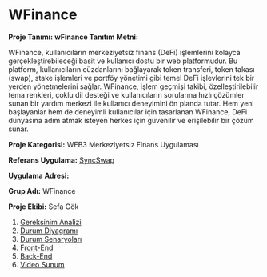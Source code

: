 # WFinance

**Proje Tanımı:** **wFinance Tanıtım Metni:**

WFinance, kullanıcıların merkeziyetsiz finans (DeFi) işlemlerini kolayca gerçekleştirebileceği basit ve kullanıcı dostu bir web platformudur. Bu platform, kullanıcıların cüzdanlarını bağlayarak token transferi, token takası (swap), stake işlemleri ve portföy yönetimi gibi temel DeFi işlevlerini tek bir yerden yönetmelerini sağlar. WFinance, işlem geçmişi takibi, özelleştirilebilir tema renkleri, çoklu dil desteği ve kullanıcıların sorularına hızlı çözümler sunan bir yardım merkezi ile kullanıcı deneyimini ön planda tutar. Hem yeni başlayanlar hem de deneyimli kullanıcılar için tasarlanan WFinance, DeFi dünyasına adım atmak isteyen herkes için güvenilir ve erişilebilir bir çözüm sunar.

**Proje Kategorisi:** WEB3 Merkeziyetsiz Finans Uygulaması 

**Referans Uygulama:** [SyncSwap](https://syncswap.xyz/swap)

**Uygulama Adresi:** 

**Grup Adı:** WFinance

**Proje Ekibi:** Sefa Gök

1. [Gereksinim Analizi](Gereksinim-Analizi.md)
2. [Durum Diyagramı](Durum-Diyagramı.md)
3. [Durum Senaryoları](Durum-Senaryoları.md)
4. [Front-End](Front-End.md)
5. [Back-End](Back-End.md)
6. [Video Sunum](Sunum.md)